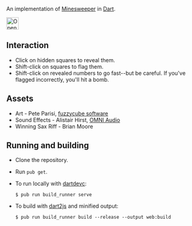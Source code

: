 An implementation of
<a href="http://en.wikipedia.org/wiki/Minesweeper_(video_game)">Minesweeper</a>
in [Dart](https://dart.dev/).

<a href="https://studio.firebase.google.com/import?url=https%3A%2F%2Fgithub.com%2Fdart-lang%2Fsample-pop_pop_win%2F">
  <picture>
    <source
      media="(prefers-color-scheme: dark)"
      srcset="https://cdn.firebasestudio.dev/btn/open_dark_32.svg">
    <source
      media="(prefers-color-scheme: light)"
      srcset="https://cdn.firebasestudio.dev/btn/open_light_32.svg">
    <img
      height="32"
      alt="Open in Firebase Studio"
      src="https://cdn.firebasestudio.dev/btn/open_blue_32.svg">
  </picture>
</a>

## Interaction

 * Click on hidden squares to reveal them.
 * Shift-click on squares to flag them.
 * Shift-click on revealed numbers to go fast--but be careful. If you've flagged
   incorrectly, you'll hit a bomb.

## Assets
 * Art - Pete Parisi, [fuzzycube software](http://fuzzycubesoftware.com/)
 * Sound Effects - Alistair Hirst,
   [OMNI Audio](https://www.linkedin.com/in/alistairhirst/)
 * Winning Sax Riff - Brian Moore

## Running and building

 * Clone the repository.
 * Run `pub get`.
 * To run locally with [dartdevc](https://dart.dev/tools/dartdevc):
 
   ```console
   $ pub run build_runner serve
   ```

 * To build with [dart2js](https://dart.dev/tools/dart2js) and minified output:
 
   ```console
   $ pub run build_runner build --release --output web:build
   ```
